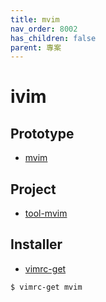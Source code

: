 ```yaml
---
title: mvim
nav_order: 8002
has_children: false
parent: 專案
---
```


# ivim


## Prototype

* [mvim](https://github.com/samwhelp/note-about-vim/tree/gh-pages/_demo/prototype/mvim)


## Project

* [tool-mvim](https://github.com/samwhelp/tool-mvim)


## Installer

* [vimrc-get](https://github.com/samwhelp/note-about-vim/tree/gh-pages/_demo/project/vimrc-profile/vimrc-get)

``` sh
$ vimrc-get mvim
```
